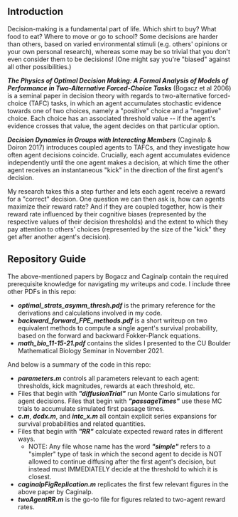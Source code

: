 ## Introduction
Decision-making is a fundamental part of life. Which shirt to buy? What food to eat? Where to move or go to school? Some decisions are harder than others, based on varied environmental stimuli (e.g. others' opinions or your own personal research), whereas some may be so trivial that you don't even consider them to be decisions! (One might say you're "biased" against all other possibilities.)

***The Physics of Optimal Decision Making: A Formal Analysis of Models of Performance in Two-Alternative Forced-Choice Tasks*** (Bogacz et al 2006) is a seminal paper in decision theory with regards to two-alternative forced-choice (TAFC) tasks, in which an agent accumulates stochastic evidence towards one of two choices, namely a "positive" choice and a "negative" choice. Each choice has an associated threshold value -- if the agent's evidence crosses that value, the agent decides on that particular option.

***Decision Dynamics in Groups with Interacting Members*** (Caginalp & Doiron 2017) introduces coupled agents to TAFCs, and they investigate how often agent decisions coincide. Crucially, each agent accumulates evidence independently until the one agent makes a decision, at which time the other agent receives an instantaneous "kick" in the direction of the first agent's decision.

My research takes this a step further and lets each agent receive a reward for a "correct" decision. One question we can then ask is, how can agents maximize their reward rate? And if they are coupled together, how is their reward rate influenced by their cognitive biases (represented by the respective values of their decision thresholds) and the extent to which they pay attention to others' choices (represented by the size of the "kick" they get after another agent's decision).

## Repository Guide
The above-mentioned papers by Bogacz and Caginalp contain the required prerequisite knowledge for navigating my writeups and code. I include three other PDFs in this repo:

 - ***optimal_strats_asymm_thresh.pdf*** is the primary reference for the derivations and calculations involved in my code. 
 - ***backward_forward_FPE_methods.pdf*** is a short writeup on two equivalent methods to compute a single agent's survival probability, based on the forward and backward Fokker-Planck equations. 
 - ***math_bio_11-15-21.pdf*** contains the slides I presented to the CU Boulder Mathematical Biology Seminar in November 2021.

And below is a summary of the code in this repo:

- ***parameters.m*** controls all parameters relevant to each agent: thresholds, kick magnitudes, rewards at each threshold, etc.
- Files that begin with ***"diffusionTrial"*** run Monte Carlo simulations for agent decisions. Files that begin with ***"passageTimes"*** use these MC trials to accumulate simulated first passage times.
- ***c.m***, ***dcdx.m***, and ***intc_x.m*** all contain explicit series expansions for survival probabilities and related quantities.
- Files that begin with ***"RR"*** calculate expected reward rates in different ways.
    - NOTE: Any file whose name has the word ***"simple"*** refers to a "simpler" type of task in which the second agent to decide is NOT allowed to continue diffusing after the first agent's decision, but instead must IMMEDIATELY decide at the threshold to which it is closest.
- ***caginalpFigReplication.m*** replicates the first few relevant figures in the above paper by Caginalp.
- ***twoAgentRR.m*** is the go-to file for figures related to two-agent reward rates.
